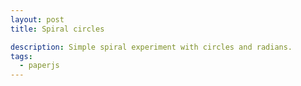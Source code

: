 ```yaml
---
layout: post
title: Spiral circles

description: Simple spiral experiment with circles and radians.
tags:
  - paperjs
---
```

<script type="text/paperscript" canvas="canvas-0016">
for (var i=15; i<100; i++) {
  var f = i * 0.8;
  var x = Math.cos(radians(i * 5)) * f;
  var y = Math.sin(radians(i * 5)) * f;
  var r = i * 1.6;
  var shape = new Shape.Circle(new Point(x, y), r);
  shape.strokeColor = '#aaa';
}

project.activeLayer.position = view.center;

function radians(angle) {
  return (angle / 180) * Math.PI;
}
</script>

<canvas id="canvas-0016"></canvas>
